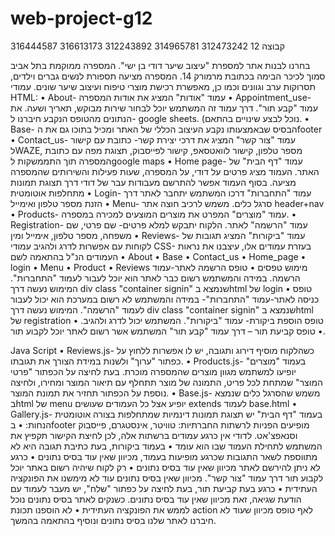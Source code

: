# web-project-g12

קבוצה 12
312473242	314965781	312243892	316613173	316444587



בחרנו לבנות אתר למספרת "עיצוב שיער דודי בן ישי". המספרה ממוקמת בתל אביב סמוך לכיכר הבימה בכתובת מרמורק 14. המספרה מציעה תספורת לנשים גברים וילדים, תסרוקות ערב וגוונים וכמו כן, מאפשרת רכישת מוצרי טיפוח ועיצוב שיער שונים. 
עמודי HTML:
•	About- עמוד "אודות" המציג את אודות המספרה
•	Appointment_use- עמוד "קבע תור". דרך עמוד זה המשתמש יוכל לבחור שירות מבוקש, תאריך ושעה. את הנתונים מהטופס הנקבע חיברנו ל- google sheets. (נוכל לבצע שינויים בהתאם.
•	Base- הבסיס שבאמצעותו נקבע העיצוב הכללי של האתר ומכיל בתוכו גם את הfooter
•	Contact_us- עמוד "צור קשר" המציג את דרכי יצירת קשר- כתובת עם קישור לWAZE, מספר טלפון, קישור לוואטסאפ, קישור לפייסבוק, תצוגת מפה עם כתובת המספרה תוך התממשקות לgoogle maps 
•	Home page- עמוד "דף הבית" של האתר. העמוד מציג פרטים על דודי, על המספרה, שעות פעילות והשירותים שהמספרה מציעה. בסוף העמוד אפשר להתרשם מעבודות עבר של דודי דרך תצוגת תמונות מתחלפות אוטומטית
•	Login- עמוד "התחברות" דרכו המשתמש יתחבר לאתר דרך הזנת מספר טלפון ואימייל
•	Menu- סרגל כלים. משמש לרכיב חוצה אתר header+nav
•	Products- עמוד "מוצרים" המפרט את מוצרים המוצעים למכירה במספרה.
•	Registration- עמוד "הרשמה" לאתר. הלקוח יתבקש למלא פרטים- שם פרטי, שם משפחה, מספר טלפון, אימייל ומין 
•	Reviews- עמוד "ביקורות" המציג תגובות של לקוחות עם אפשרות לדרג ולהגיב
עמודי CSS- בעזרת עמודים אלו, עיצבנו את נראות העמודים הנ"ל בהתאמה לשם 
•	About
•	Base
•	Contact_us
•	Home_page
•	login
•	Menu
•	Product
•	Reviews
מימוש טפסים 
•	טופס הרשמה לאתר-עמוד הרשמה. במידה והמשתמש רשום כבר לאתר הוא יוכל לעבור לעמוד "התחברות". המימוש נעשה דרך div class "container signin" שנמצא בhtml של login
•	טופס כניסה לאתר-עמוד "התחברות"- במידה והמשתמש לא רשום במערכת הוא יכול לעבור לעמוד "הרשמה". המימוש נעשה דרך div class "container signin" שנמצא בhtml של registration
•	טופס הוספת ביקורת- עמוד "ביקורות". המשתמש יכול לדרג ולהגיב.
•	טופס קביעת תור – דרך עמוד "קבע תור" המשתמש אשר רשום לאתר יוכל לקבוע תור.

Java Script 
•	Reviews.js- כשהלקוח מוסיף דירוג ותגובה, יש לו אפשרות ללחוץ על כפתור "ערוך" ולשנות במידת הצורך את תגובתו.
•	Products.js- בעמוד "מוצרים" יופיעו למשתמש מגוון מוצרים שהמספרה מוכרת. בעת לחיצה על הכפתור "פרטי המוצר" שמתחת לכל פריט, התמונה של מוצר תתחלף עם תיאור המוצר ומחירו, ולחיצה נוספת על הכפתור תחזיר את תמונת המוצר.
•	Base.js- משמש שהסרגל כלים שנמצא בhtml של menu יופיע אצל כל העמודים שעושים extends לעמוד base.html
•	Gallery.js- בעמוד "דף הבית" יש תצוגת תמונות דינמיות שמתחלפות בצורה אוטומטית
הנחות:
•	בfooter מופיעים הפניות לרשתות החברתיות: טוויטר, אינסטגרם, פייסבוק וסנאפצ'אט. לדודי אין כרגע עמודים ברשתות אלה, לכן לחיצת הקישור תקפיץ את המשתמש לתחילת העמוד שבו הוא עומד
•	בעמוד ביקורות, בעת כתיבת תגובה היא לא מתווספת לשאר התגובות שכרגע מופיעות בעמוד, מכיוון שאין עוד בסיס נתונים 
•	כרגע לא ניתן להירשם לאתר מכיוון שאין עוד בסיס נתונים 
•	רק לקוח שיהיה רשום באתר יוכל לקבוע תור דרך עמוד "צור קשר". מכיוון שאין בסיס נתונים עוד לא מימשנו את הפונקציה העתידית
•	כרגע בעת קביעת תור, בעת לחיצה על כפתור "שלח", יש מעבר לעמוד עם הודעת שגיאה, זאת מכיוון שאין עוד בסיס נתונים. כשנקים לאתר בסיס נתונים נוכל לממש את הפונקציה העתידית 
•	לא הוספנו תכונת action לאף טופס מכיוון שעוד לא חיברנו לאתר שלנו בסיס נתונים ונוסיף בהתאמה בהמשך.
